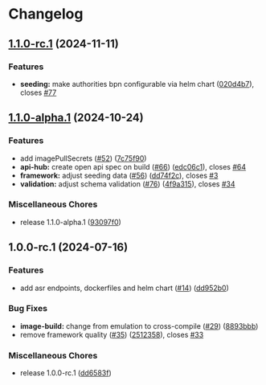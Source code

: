 # Changelog

## [1.1.0-rc.1](https://github.com/eclipse-tractusx/ssi-authority-schema-registry/compare/v1.1.0-alpha.1...v1.1.0-rc.1) (2024-11-11)

### Features

* **seeding:** make authorities bpn configurable via helm chart ([020d4b7](https://github.com/eclipse-tractusx/ssi-authority-schema-registry/commit/020d4b742c15b119ecfe3f146d91840687ba45f7)), closes [#77](https://github.com/eclipse-tractusx/ssi-authority-schema-registry/issues/77)

## [1.1.0-alpha.1](https://github.com/eclipse-tractusx/ssi-authority-schema-registry/compare/v1.0.0-rc.1...v1.1.0-alpha.1) (2024-10-24)


### Features

* add imagePullSecrets ([#52](https://github.com/eclipse-tractusx/ssi-authority-schema-registry/issues/52)) ([7c75f90](https://github.com/eclipse-tractusx/ssi-authority-schema-registry/commit/7c75f908d35692c688a49c98ea3008b66e8693bf))
* **api-hub:** create open api spec on build ([#66](https://github.com/eclipse-tractusx/ssi-authority-schema-registry/issues/66)) ([edc06c1](https://github.com/eclipse-tractusx/ssi-authority-schema-registry/commit/edc06c1c739bdbc679821a8acea79791b2f167a0)), closes [#64](https://github.com/eclipse-tractusx/ssi-authority-schema-registry/issues/64)
* **framework:** adjust seeding data ([#56](https://github.com/eclipse-tractusx/ssi-authority-schema-registry/issues/56)) ([dd74f2c](https://github.com/eclipse-tractusx/ssi-authority-schema-registry/commit/dd74f2c4bac81938ade7b92af303bdb77cc60f7c)), closes [#3](https://github.com/eclipse-tractusx/ssi-authority-schema-registry/issues/3)
* **validation:** adjust schema validation ([#76](https://github.com/eclipse-tractusx/ssi-authority-schema-registry/issues/76)) ([4f9a315](https://github.com/eclipse-tractusx/ssi-authority-schema-registry/commit/4f9a3158294b25b52624f68495deef84b9b615e6)), closes [#34](https://github.com/eclipse-tractusx/ssi-authority-schema-registry/issues/34)


### Miscellaneous Chores

* release 1.1.0-alpha.1 ([93097f0](https://github.com/eclipse-tractusx/ssi-authority-schema-registry/commit/93097f044fca637efd3e3284245f893a1595121a))

## 1.0.0-rc.1 (2024-07-16)


### Features

* add asr endpoints, dockerfiles and helm chart ([#14](https://github.com/eclipse-tractusx/ssi-authority-schema-registry/issues/14)) ([dd952b0](https://github.com/eclipse-tractusx/ssi-authority-schema-registry/commit/dd952b07bb082dc2db64768b120f18dcd96bcdb8))


### Bug Fixes

* **image-build:** change from emulation to cross-compile ([#29](https://github.com/eclipse-tractusx/ssi-authority-schema-registry/issues/29)) ([8893bbb](https://github.com/eclipse-tractusx/ssi-authority-schema-registry/commit/8893bbb5bd7ec6843684cb167553c1084bcd5fbf))
* remove framework quality ([#35](https://github.com/eclipse-tractusx/ssi-authority-schema-registry/issues/35)) ([2512358](https://github.com/eclipse-tractusx/ssi-authority-schema-registry/commit/2512358a501726cf6545e7a41eb551a028e3cd91)), closes [#33](https://github.com/eclipse-tractusx/ssi-authority-schema-registry/issues/33)


### Miscellaneous Chores

* release 1.0.0-rc.1 ([dd6583f](https://github.com/eclipse-tractusx/ssi-authority-schema-registry/commit/dd6583fb6e71e5a3f06775da1126fd6f7221fe9d))
